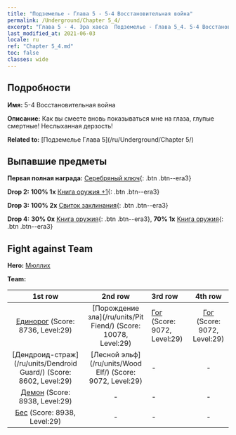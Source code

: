 ```yaml
---
title: "Подземелье - Глава 5 - 5-4 Восстановительная война"
permalink: /Underground/Chapter 5_4/
excerpt: "Глава 5 - 4. Эра хаоса  Подземелье - Глава 5_4. 5-4 Восстановительная война"
last_modified_at: 2021-06-03
locale: ru
ref: "Chapter 5_4.md"
toc: false
classes: wide
---
```


## Подробности

 **Имя:** 5-4 Восстановительная война

 **Описание:** Как вы смеете вновь показываться мне на глаза, глупые смертные! Неслыханная дерзость!

 **Related to:** [Подземелье Глава 5](/ru/Underground/Chapter 5/)

## Выпавшие предметы

 **Первая полная награда:** [Серебряный ключ](/ItemsRU/con_693/){: .btn .btn--era3}

 **Drop 2:** **100% 1x** [Книга оружия +1](/ItemsRU/mat_25/){: .btn .btn--era3}

 **Drop 3:** **100% 2x** [Свиток заклинания](/ItemsRU/con_694/){: .btn .btn--era3}

 **Drop 4:** **30% 0x** [Книга оружия](/ItemsRU/mat_18/){: .btn .btn--era3}, **70% 1x** [Книга оружия](/ItemsRU/mat_18/){: .btn .btn--era3}


## Fight against Team
 **Hero:** [Мюллих](/ru/heroes/Mullich/)

 **Team:**


  | 1st row | 2nd row | 3rd row | 4th row |
  |:----:|:----:|:----|:----:|
  | [Единорог](/ru/units/Unicorn/) (Score: 8736, Level:29)  | [Порождение зла](/ru/units/Pit Fiend/) (Score: 10078, Level:29)  | [Гог](/ru/units/Gog/) (Score: 9072, Level:29)  | [Гог](/ru/units/Gog/) (Score: 9072, Level:29)  |
  | [Дендроид-страж](/ru/units/Dendroid Guard/) (Score: 8602, Level:29)  | [Лесной эльф](/ru/units/Wood Elf/) (Score: 9072, Level:29)  | - | - |
  | [Демон](/ru/units/Demon/) (Score: 8938, Level:29)  | - | - | - |
  | [Бес](/ru/units/Imp/) (Score: 8938, Level:29)  | - | - | - |


